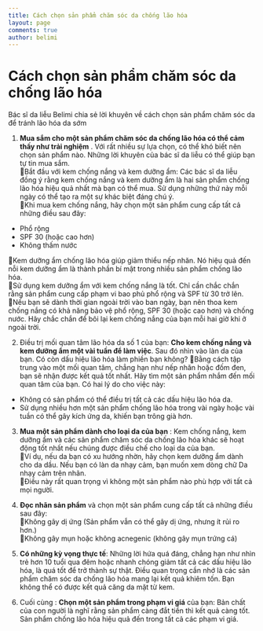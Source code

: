 ```yaml
---
title: Cách chọn sản phẩm chăm sóc da chống lão hóa
layout: page
comments: true
author: belimi
---
```


# Cách chọn sản phẩm chăm sóc da chống lão hóa

Bác sĩ da liễu Belimi chia sẻ lời khuyên về cách chọn sản phẩm chăm sóc da để tránh lão hóa da sớm

1. **Mua sắm cho một sản phẩm chăm sóc da chống lão hóa có thể cảm thấy như trải nghiệm** . Với rất nhiều sự lựa chọn, có thể khó biết nên chọn sản phẩm nào. Những lời khuyên của bác sĩ da liễu có thể giúp bạn tự tin mua sắm.  
🌿Bắt đầu với kem chống nắng và kem dưỡng ẩm: Các bác sĩ da liễu đồng ý rằng kem chống nắng và kem dưỡng ẩm là hai sản phẩm chống lão hóa hiệu quả nhất mà bạn có thể mua. Sử dụng những thứ này mỗi ngày có thể tạo ra một sự khác biệt đáng chú ý.  
🌿Khi mua kem chống nắng, hãy chọn một sản phẩm cung cấp tất cả những điều sau đây:  
- Phổ rộng  
- SPF 30 (hoặc cao hơn)  
- Không thấm nước  

🌿Kem dưỡng ẩm chống lão hóa giúp giảm thiểu nếp nhăn. Nó hiệu quả đến nỗi kem dưỡng ẩm là thành phần bí mật trong nhiều sản phẩm chống lão hóa.  
🌿Sử dụng kem dưỡng ẩm với kem chống nắng là tốt. Chỉ cần chắc chắn rằng sản phẩm cung cấp phạm vi bao phủ phổ rộng và SPF từ 30 trở lên.  
🌿Nếu bạn sẽ dành thời gian ngoài trời vào ban ngày, bạn nên thoa kem chống nắng có khả năng bảo vệ phổ rộng, SPF 30 (hoặc cao hơn) và chống nước. Hãy chắc chắn để bôi lại kem chống nắng của bạn mỗi hai giờ khi ở ngoài trời.  

2. Điều trị mối quan tâm lão hóa da số 1 của bạn: **Cho kem chống nắng và kem dưỡng ẩm một vài tuần để làm việc**. Sau đó nhìn vào làn da của bạn. Có còn dấu hiệu lão hóa làm phiền bạn không?
🌿Bằng cách tập trung vào một mối quan tâm, chẳng hạn như nếp nhăn hoặc đốm đen, bạn sẽ nhận được kết quả tốt nhất. Hãy tìm một sản phẩm nhắm đến mối quan tâm của bạn. Có hai lý do cho việc này:
- Không có sản phẩm có thể điều trị tất cả các dấu hiệu lão hóa da.  
- Sử dụng nhiều hơn một sản phẩm chống lão hóa trong vài ngày hoặc vài tuần có thể gây kích ứng da, khiến bạn trông già hơn.  

3. **Mua một sản phẩm dành cho loại da của bạn** : Kem chống nắng, kem dưỡng ẩm và các sản phẩm chăm sóc da chống lão hóa khác sẽ hoạt động tốt nhất nếu chúng được điều chế cho loại da của bạn.  
🌿Ví dụ, nếu da bạn có xu hướng nhờn, hãy chọn kem dưỡng ẩm dành cho da dầu. Nếu bạn có làn da nhạy cảm, bạn muốn xem dòng chữ Da nhạy cảm trên nhãn.  
🌿Điều này rất quan trọng vì không một sản phẩm nào phù hợp với tất cả mọi người.

4. **Đọc nhãn sản phẩm** và chọn một sản phẩm cung cấp tất cả những điều sau đây:  
🌿Không gây dị ứng (Sản phẩm vẫn có thể gây dị ứng, nhưng ít rủi ro hơn.)  
🌿Không gây mụn hoặc không acnegenic (không gây mụn trứng cá)

5. **Có những kỳ vọng thực tế**: Những lời hứa quá đáng, chẳng hạn như nhìn trẻ hơn 10 tuổi qua đêm hoặc nhanh chóng giảm tất cả các dấu hiệu lão hóa, là quá tốt để trở thành sự thật. Điều quan trọng cần nhớ là các sản phẩm chăm sóc da chống lão hóa mang lại kết quả khiêm tốn. Bạn không thể có được kết quả căng da mặt từ kem.

6. Cuối cùng : **Chọn một sản phẩm trong phạm vi giá** của bạn: Bản chất của con người là nghĩ rằng sản phẩm càng đắt tiền thì kết quả càng tốt. Sản phẩm chống lão hóa hiệu quả đến trong tất cả các phạm vi giá.